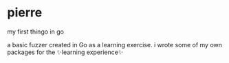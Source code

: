 # pierre

my first thingo in go

a basic fuzzer created in Go as a learning exercise. i wrote some of my own packages for the ✨learning experience✨
